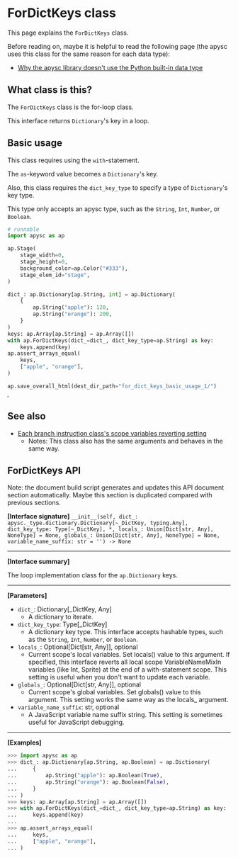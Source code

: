# ForDictKeys class

This page explains the `ForDictKeys` class.

Before reading on, maybe it is helpful to read the following page (the apysc uses this class for the same reason for each data type):

- [Why the apysc library doesn't use the Python built-in data type](why_apysc_doesnt_use_python_builtin_data_type.md)

## What class is this?

The `ForDictKeys` class is the for-loop class.

This interface returns `Dictionary`'s key in a loop.

## Basic usage

This class requires using the `with`-statement.

The `as`-keyword value becomes a `Dictionary`'s key.

Also, this class requires the `dict_key_type` to specify a type of `Dictionary`'s key type.

This type only accepts an apysc type, such as the `String`, `Int`, `Number`, or `Boolean`.

```py
# runnable
import apysc as ap

ap.Stage(
    stage_width=0,
    stage_height=0,
    background_color=ap.Color("#333"),
    stage_elem_id="stage",
)

dict_: ap.Dictionary[ap.String, int] = ap.Dictionary(
    {
        ap.String("apple"): 120,
        ap.String("orange"): 200,
    }
)
keys: ap.Array[ap.String] = ap.Array([])
with ap.ForDictKeys(dict_=dict_, dict_key_type=ap.String) as key:
    keys.append(key)
ap.assert_arrays_equal(
    keys,
    ["apple", "orange"],
)

ap.save_overall_html(dest_dir_path="for_dict_keys_basic_usage_1/")
```

<iframe src="static/for_dict_keys_basic_usage_1/index.html" width="0" height="0"></iframe>

## See also

- [Each branch instruction class's scope variables reverting setting](branch_instruction_variables_reverting_setting.md)
  - Notes: This class also has the same arguments and behaves in the same way.

## ForDictKeys API

<!-- Docstring: apysc._loop.for_dict_keys.ForDictKeys.__init__ -->

<span class="inconspicuous-txt">Note: the document build script generates and updates this API document section automatically. Maybe this section is duplicated compared with previous sections.</span>

**[Interface signature]** `__init__(self, dict_: apysc._type.dictionary.Dictionary[~_DictKey, typing.Any], dict_key_type: Type[~_DictKey], *, locals_: Union[Dict[str, Any], NoneType] = None, globals_: Union[Dict[str, Any], NoneType] = None, variable_name_suffix: str = '') -> None`<hr>

**[Interface summary]**

The loop implementation class for the `ap.Dictionary` keys.<hr>

**[Parameters]**

- `dict_`: Dictionary[_DictKey, Any]
  - A dictionary to iterate.
- `dict_key_type`: Type[_DictKey]
  - A dictionary key type. This interface accepts hashable types, such as the `String`, `Int`, `Number`, or `Boolean`.
- `locals_`: Optional[Dict[str, Any]], optional
  - Current scope's local variables. Set locals() value to this argument. If specified, this interface reverts all local scope VariableNameMixIn variables (like Int, Sprite) at the end of a with-statement scope. This setting is useful when you don't want to update each variable.
- `globals_`: Optional[Dict[str, Any]], optional
  - Current scope's global variables. Set globals() value to this argument. This setting works the same way as the locals_ argument.
- `variable_name_suffix`: str, optional
  - A JavaScript variable name suffix string. This setting is sometimes useful for JavaScript debugging.

<hr>

**[Examples]**

```py
>>> import apysc as ap
>>> dict_: ap.Dictionary[ap.String, ap.Boolean] = ap.Dictionary(
...     {
...         ap.String("apple"): ap.Boolean(True),
...         ap.String("orange"): ap.Boolean(False),
...     }
... )
>>> keys: ap.Array[ap.String] = ap.Array([])
>>> with ap.ForDictKeys(dict_=dict_, dict_key_type=ap.String) as key:
...     keys.append(key)
...
>>> ap.assert_arrays_equal(
...     keys,
...     ["apple", "orange"],
... )
```